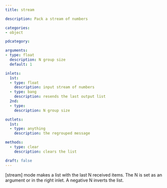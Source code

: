 ```yaml
---
title: stream

description: Pack a stream of numbers

categories:
- object

pdcategory:

arguments:
- type: float
  description: N group size
  default: 1

inlets:
  1st:
  - type: float
    description: input stream of numbers
  - type: bang
    description: resends the last output list
  2nd:
  - type:
    description: N group size

outlets:
  1st:
  - type: anything
    description: the regrouped message

methods:
  - type: clear
    description: clears the list

draft: false
---
```


[stream] mode makes a list with the last N received items. The N is set as an argument or in the right inlet. A negative N inverts the list.

